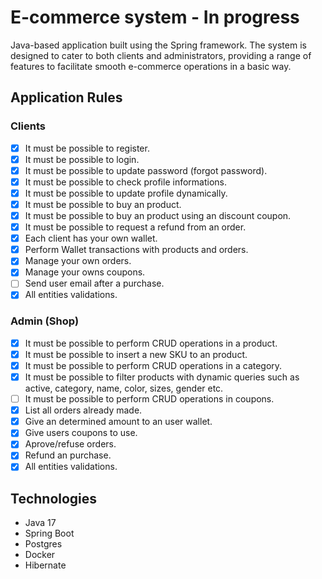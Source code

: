 # E-commerce system - In progress

Java-based application built using the Spring framework. The system is designed to cater to both clients and administrators, providing a range of features to facilitate smooth e-commerce operations in a basic way.

## Application Rules

### Clients

- [x] It must be possible to register.
- [x] It must be possible to login.
- [x] It must be possible to update password (forgot password).
- [x] It must be possible to check profile informations.
- [x] It must be possible to update profile dynamically.
- [x] It must be possible to buy an product.
- [x] It must be possible to buy an product using an discount coupon.
- [x] It must be possible to request a refund from an order.
- [x] Each client has your own wallet.
- [x] Perform Wallet transactions with products and orders.
- [x] Manage your own orders.
- [x] Manage your owns coupons.
- [ ] Send user email after a purchase.
- [x] All entities validations.

### Admin (Shop)

- [x] It must be possible to perform CRUD operations in a product.
- [x] It must be possible to insert a new SKU to an product.
- [x] It must be possible to perform CRUD operations in a category.
- [x] It must be possible to filter products with dynamic queries such as active, category, name, color, sizes, gender etc.
- [ ] It must be possible to perform CRUD operations in coupons.
- [x] List all orders already made.
- [x] Give an determined amount to an user wallet.
- [x] Give users coupons to use.
- [x] Aprove/refuse orders.
- [x] Refund an purchase.
- [x] All entities validations.

## Technologies

- Java 17
- Spring Boot
- Postgres
- Docker
- Hibernate
